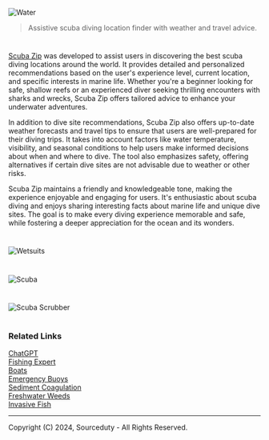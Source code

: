 ![Water](https://github.com/user-attachments/assets/c25ab53e-94b5-4cbe-946d-1fc55e5bb765)

> Assistive scuba diving location finder with weather and travel advice.

#

[Scuba Zip](https://chatgpt.com/g/g-q9R8QdxTV-scuba-zip) was developed to assist users in discovering the best scuba diving locations around the world. It provides detailed and personalized recommendations based on the user's experience level, current location, and specific interests in marine life. Whether you're a beginner looking for safe, shallow reefs or an experienced diver seeking thrilling encounters with sharks and wrecks, Scuba Zip offers tailored advice to enhance your underwater adventures.

In addition to dive site recommendations, Scuba Zip also offers up-to-date weather forecasts and travel tips to ensure that users are well-prepared for their diving trips. It takes into account factors like water temperature, visibility, and seasonal conditions to help users make informed decisions about when and where to dive. The tool also emphasizes safety, offering alternatives if certain dive sites are not advisable due to weather or other risks.

Scuba Zip maintains a friendly and knowledgeable tone, making the experience enjoyable and engaging for users. It's enthusiastic about scuba diving and enjoys sharing interesting facts about marine life and unique dive sites. The goal is to make every diving experience memorable and safe, while fostering a deeper appreciation for the ocean and its wonders.

#

![Wetsuits](https://github.com/user-attachments/assets/0caa0efe-71ab-4152-bd21-54aebae888b0)
#
![Scuba](https://github.com/user-attachments/assets/0be11878-4717-4e4a-b5b9-d06e255d2666)
#
![Scuba Scrubber](https://github.com/user-attachments/assets/f2b981a0-e5fb-4d52-a94b-6d65214e6fa9)

#
### Related Links

[ChatGPT](https://github.com/sourceduty/ChatGPT)
<br>
[Fishing Expert](https://github.com/sourceduty/Fishing_Expert)
<br>
[Boats](https://github.com/sourceduty/Boats)
<br>
[Emergency Buoys](https://github.com/sourceduty/Emergency_Buoys)
<br>
[Sediment Coagulation](https://github.com/sourceduty/Sediment_Coagulation)
<br>
[Freshwater Weeds](https://github.com/sourceduty/Freshwater_Weeds)
<br>
[Invasive Fish](https://github.com/sourceduty/Invasive_Fish)

***
Copyright (C) 2024, Sourceduty - All Rights Reserved.
